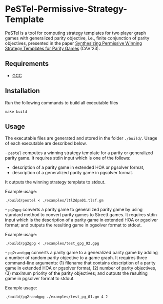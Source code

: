 # PeSTel-**Pe**rmissive-**S**trategy-**Te**mp**l**ate

PeSTel is a tool for computing strategy templates for two player graph games with generalized parity objective, i.e., finite conjunction of parity objectives, presented in the paper [Synthesizing Permissive Winning Strategy Templates for Parity Games](https://arxiv.org/abs/2305.14026) (CAV'23).

## Requirements

- <a href='https://gcc.gnu.org/install/'>GCC</a>

## Installation

Run the following commands to build all executable files

```
make build
```

## Usage
The executable files are generated and stored in the folder `./build/`. Usage of each executable are described below.

\- `pestel` computes a winning strategy template for a parity or generalized parity game. It requires stdin input which is one of the follows:
- description of a parity game in extended HOA or pgsolver format,
- description of a generalized parity game in pgsolver format.

It outputs the winning strategy template to stdout.

Example usage:
```
./build/pestel < ./examples/ltl2dpa01.tlsf.gm
```

\- `pg2gpg` converts a parity game to generalized parity game by using standard method to convert parity games to Streett games. It requires stdin input which is the description of a parity game in extended HOA or pgsolver format; and outputs the resulting game in pgsolver format to stdout.

Example usage:
```
./build/pg2gpg < ./examples/test_gpg_02.gpg
```

\- `pg2randgpg` converts a parity game to a generalized parity game by adding a number of random parity objective to a game graph. It requires three command-line arguments: (1) filename that contains description of a parity game in extended HOA or pgsolver format, (2) number of parity objectives, (3) maximum priority of the parity objectives; and outputs the resulting game in pgsolver format to stdout.

Example usage:
```
./build/pg2randgpg ./examples/test_pg_01.gm 4 2
```

